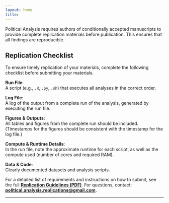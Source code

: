```yaml
---
layout: home
title: 
---
```


Political Analysis requires authors of conditionally accepted manuscripts to provide complete replication materials before publication. This ensures that all findings are reproducible.

## **Replication Checklist**
To ensure timely replication of your materials, complete the following checklist before submitting your materials.

**Run File**:  
A script (e.g., `.R`, `.py`, `.sh`) that executes all analyses in the correct order.  

**Log File**:  
A log of the output from a complete run of the analysis, generated by executing the run file.  

**Figures & Outputs**:  
All tables and figures from the complete run should be included.  
(Timestamps for the figures should be consistent with the timestamp for the log file.)  

**Compute & Runtime Details**:  
In the run file, note the approximate runtime for each script, as well as the compute used (number of cores and required RAM).  

**Data & Code**:  
Clearly documented datasets and analysis scripts.  

For a detailed list of requirements and instructions on how to submit, see the full **[Replication Guidelines (PDF)](replication_guidelines.pdf)**. For questions, contact: **political.analysis.replications@gmail.com**.

---
